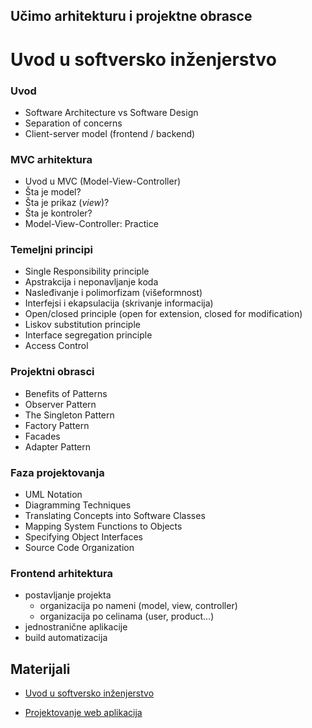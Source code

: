 ---
---

## Učimo arhitekturu i projektne obrasce
# Uvod u softversko inženjerstvo

### Uvod
- Software Architecture vs Software Design
- Separation of concerns
- Client-server model (frontend / backend)

### MVC arhitektura
- Uvod u MVC (Model-View-Controller)
- Šta je model?
- Šta je prikaz (*view*)?
- Šta je kontroler?
- Model-View-Controller: Practice

### Temeljni principi
- Single Responsibility principle
- Apstrakcija i neponavljanje koda
- Nasleđivanje i polimorfizam (višeformnost)
- Interfejsi i ekapsulacija (skrivanje informacija)
- Open/closed principle (open for extension, closed for modification)
- Liskov substitution principle
- Interface segregation principle
- Access Control

### Projektni obrasci
- Benefits of Patterns
- Observer Pattern
- The Singleton Pattern
- Factory Pattern
- Facades
- Adapter Pattern

### Faza projektovanja
- UML Notation
- Diagramming Techniques
- Translating Concepts into Software Classes
- Mapping System Functions to Objects
- Specifying Object Interfaces
- Source Code Organization

### Frontend arhitektura

- postavljanje projekta
  - organizacija po nameni (model, view, controller)
  - organizacija po celinama (user, product...)
- jednostranične aplikacije
- build automatizacija

## Materijali
* [Uvod u softversko inženjerstvo](https://www.slideshare.net/DamjanPavlica/uvod-u-softversko-inenjerstvo)
- [Projektovanje web aplikacija](https://www.slideshare.net/DamjanPavlica/projektovanje-web-aplikacija)
